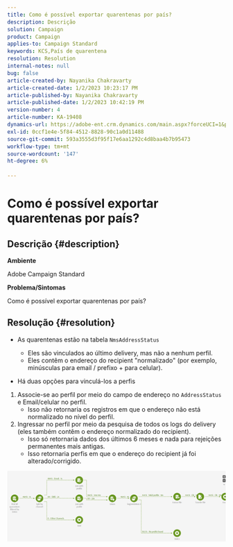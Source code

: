 ```yaml
---
title: Como é possível exportar quarentenas por país?
description: Descrição
solution: Campaign
product: Campaign
applies-to: Campaign Standard
keywords: KCS,País de quarentena
resolution: Resolution
internal-notes: null
bug: false
article-created-by: Nayanika Chakravarty
article-created-date: 1/2/2023 10:23:17 PM
article-published-by: Nayanika Chakravarty
article-published-date: 1/2/2023 10:42:19 PM
version-number: 4
article-number: KA-19408
dynamics-url: https://adobe-ent.crm.dynamics.com/main.aspx?forceUCI=1&pagetype=entityrecord&etn=knowledgearticle&id=94c3250c-ec8a-ed11-81ac-6045bd006c82
exl-id: 0ccf1e4e-5f84-4512-8828-90c1a0d11488
source-git-commit: 593a3555d3f95f17e6aa1292c4d8baa4b7b95473
workflow-type: tm+mt
source-wordcount: '147'
ht-degree: 6%

---
```


# Como é possível exportar quarentenas por país?

## Descrição {#description}


<b>Ambiente</b>

Adobe Campaign Standard

<b>Problema/Sintomas</b>

Como é possível exportar quarentenas por país?


## Resolução {#resolution}


- As quarentenas estão na tabela `NmsAddressStatus`
   - Eles são vinculados ao último delivery, mas não a nenhum perfil.
   - Eles contêm o endereço do recipient &quot;normalizado&quot; (por exemplo, minúsculas para email / prefixo + para celular).


- Há duas opções para vinculá-los a perfis


1. Associe-se ao perfil por meio do campo de endereço no `AddressStatus` e Email/celular no perfil.
   - Isso não retornaria os registros em que o endereço não está normalizado no nível do perfil.
2. Ingressar no perfil por meio da pesquisa de todos os logs do delivery (eles também contêm o endereço normalizado do recipient).
   - Isso só retornaria dados dos últimos 6 meses e nada para rejeições permanentes mais antigas.
   - Isso retornaria perfis em que o endereço do recipient já foi alterado/corrigido.


![](assets/9aa27d94-2bce-ec11-a7b5-0022480a8e40.png)
